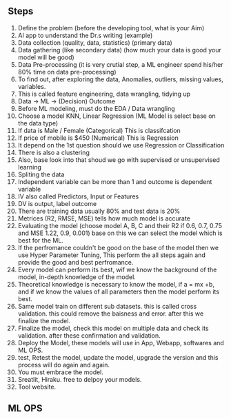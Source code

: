 ## Steps
1. Define the problem (before the developing tool, what is your Aim)
2. AI app to understand the Dr.s writing (example)
3. Data collection (quality, data, statistics) (primary data)
4. Data gathering (like secondary data) (how much your data is good your model will be good)
5. Data Pre-processing (it is very crutial step, a ML engineer spend his/her 80% time on data pre-processing) 
6. To find out, after exploring the data, Anomalies, outliers, missing values, variables. 
7. This is called feature engineering, data wrangling, tidying up
8. Data -> ML -> (Decision) Outcome
9. Before ML modeling, must do the EDA / Data wrangling
10. Choose a model KNN, Linear Regression (ML Model is select base on the data type)
11. If data is Male / Female (Categorical) This is classifcation
12. If price of mobile is $450 (Numerical) This is Regression
13. It depend on the 1st question should we use Regression or Classification
14. There is also a clustering
15. Also, base look into that shoud we go with supervised or unsupervised learning
16. Spliting the data
17. Independent variable can be more than 1 and outcome is dependent variable
18. IV also called Predictors, Input or Features
19. DV is output, label outcome
20. There are training data usually 80% and test data is 20%
21. Metrices (R2, RMSE, MSE) tells how much model is accurate
22. Evaluating the model (choose model A, B, C and their R2 if 0.6, 0.7, 0.75 and MSE 1.22, 0.9, 0.001) base on this we can select the model which is best for the ML. 
23. If the perfromance couldn't be good on the base of the model then we use Hyper Parameter Tuning, This perform the all steps again and provide the good and best perfromance. 
24. Every model can perform its best, wif we know the background of the model, in-depth knowledge of the model.
25. Theoretical knowledge is necessary to know the model, if a = mx +b, and if we know the values of all parameters then the model perform its best.
26. Same model train on different sub datasets. this is called cross validation. this could remove the baisness and error. after this we finalize the model.
27. Finalize the model, check this model on multiple data and check its validation. after these confirmation and validation. 
28. Deploy the Model, these models will use in App, Webapp, softwares and ML OPS.
29. test, Retest the model, update the model, upgrade the version and this process will do again and again. 
30. You must embrace the model. 
31. Sreatlit, Hiraku. free to delpoy your models. 
32. Tool website. 

## ML OPS